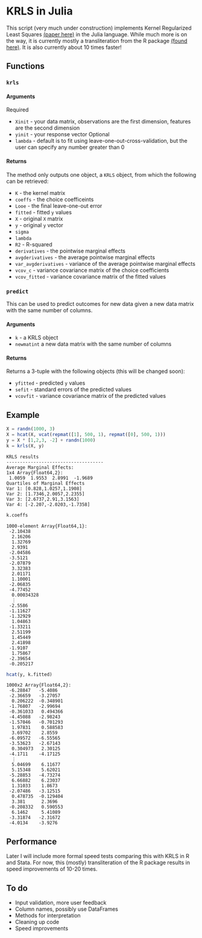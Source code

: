 # KRLS in Julia

This script (very much under construction) implements Kernel Regularized Least Squares [(paper here)](http://www.stanford.edu/~jhain/Paper/PA2014a.pdf) in the Julia language. While much more is on the way, it is currently mostly a transliteration from the R package [(found here)](https://cran.r-project.org/web/packages/KRLS/). It is also currently about 10 times faster!

## Functions

### `krls`

#### Arguments

Required
* `Xinit` - your data matrix, observations are the first dimension, features are the second dimension
* `yinit` - your response vector
Optional
* `lambda` - default is to fit using leave-one-out-cross-validation, but the user can specify any number greater than 0

#### Returns

The method only outputs one object, a `KRLS` object, from which the following can be retrieved:
* `K` - the kernel matrix
* `coeffs` - the choice coefficeints
* `Looe` - the final leave-one-out error
* `fitted` - fitted `y` values
* `X` - original `X` matrix
* `y` - original `y` vector
* `sigma`
* `lambda`
* `R2` - R-squared
* `derivatives` - the pointwise marginal effects
* `avgderivatives` - the average pointwise marginal effects
* `var_avgderivatives` - variance of the average pointwise marginal effects
* `vcov_c` - variance covariance matrix of the choice coefficients
* `vcov_fitted` - variance covariance matrix of the fitted values

### `predict`

This can be used to predict outcomes for new data given a new data matrix with the same number of columns.

#### Arguments
* `k` - a KRLS object
* `newmatint` a new data matrix with the same number of columns

#### Returns
Returns a 3-tuple with the following objects (this will be changed soon):
* `yfitted` - predicted `y` values
* `sefit` - standard errors of the predicted values
* `vcovfit` - variance covariance matrix of the predicted values

## Example

```julia
X = randn(1000, 3)
X = hcat(X, vcat(repmat([1], 500, 1), repmat([0], 500, 1)))
y = X * [1,2,3, -2] + randn(1000)
k = krls(X, y)
```




    KRLS results
    ------------------------------------
    Average Marginal Effects:
    1x4 Array{Float64,2}:
     1.0059  1.9553  2.8991  -1.9689
    Quartiles of Marginal Effects
    Var 1: [0.828,1.0257,1.1908]
    Var 2: [1.7346,2.0057,2.2355]
    Var 3: [2.6737,2.91,3.1563]
    Var 4: [-2.207,-2.0203,-1.7358]





```julia
k.coeffs
```




    1000-element Array{Float64,1}:
     -2.10438   
      2.16206   
      1.32769   
      2.9391    
     -2.04586   
     -3.5121    
     -2.07879   
      3.32383   
      2.01171   
      1.10001   
     -2.06835   
     -4.77452   
      0.00034328
      ⋮         
     -2.5586    
     -1.11627   
     -1.32929   
      1.04863   
     -1.33211   
      2.51199   
      1.45449   
      2.41898   
     -1.9107    
      1.75867   
     -2.39654   
     -0.205217  




```julia
hcat(y, k.fitted)
```




    1000x2 Array{Float64,2}:
     -6.28847   -5.4086  
     -2.36659   -3.27057
      0.206222  -0.348901
     -1.76807   -2.99694
     -0.361033   0.494366
     -4.45088   -2.98243
     -1.57046   -0.701293
      1.97831    0.588583
      3.69702    2.8559  
     -6.09572   -6.55565
     -3.53623   -2.67143
      0.304973   2.30125
     -4.1711    -4.17125
      ⋮                  
      5.04699    6.11677
      5.15348    5.62021
     -5.28853   -4.73274
      6.66882    6.23037
      1.31033    1.8673  
     -2.07486   -3.12515
      0.478735  -0.129404
      3.381      2.3696  
     -0.208332   0.590553
      6.1462     5.41089
     -3.31874   -2.31672
     -4.0134    -3.9276  

## Performance

Later I will include more formal speed tests comparing this with KRLS in R and Stata. For now, this (mostly) transliteration of the R package results in speed improvements of 10-20 times.

## To do
* Input validation, more user feedback
* Column names, possibly use DataFrames
* Methods for interpretation
* Cleaning up code
* Speed improvements
